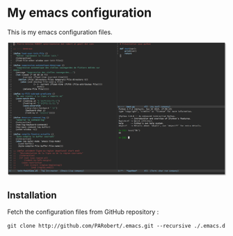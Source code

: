 # My emacs configuration

This is my emacs configuration files.

![Emacs](/images/ecran.png)

## Installation

Fetch the configuration files from GitHub repository :

`git clone http://github.com/PARobert/.emacs.git --recursive ./.emacs.d`

